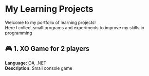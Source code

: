 # My Learning Projects

Welcome to my portfolio of learning projects!  
Here I collect small programs and experiments to improve my skills in programming

## 🎮 1. XO Game for 2 players
**Language:** C#, .NET  
**Description:** Small console game  
